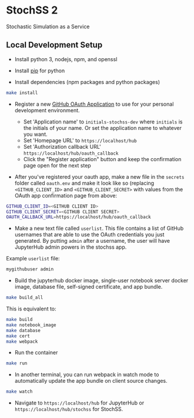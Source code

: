 # StochSS 2

Stochastic Simulation as a Service

## Local Development Setup

- Install python 3, nodejs, npm, and openssl

- Install [pip](https://pip.pypa.io/en/stable/installing/) for python

- Install dependencies (npm packages and python packages)
```bash
make install
```

- Register a new [GitHub OAuth Application](https://github.com/settings/applications/new) to use for your personal development environment.
  - Set 'Application name' to `initials-stochss-dev` where `initials` is the initials of your name. Or set the application name to whatever you want.
  - Set 'Homepage URL' to `https://localhost/hub`
  - Set 'Authorization callback URL' `https://localhost/hub/oauth_callback`
  - Click the "Register application" button and keep the confirmation page open for the next step

- After you've registered your oauth app, make a new file in the `secrets` folder called `oauth.env` and make it look like so (replacing `<GITHUB_CLIENT_ID>` and `<GITHUB_CLIENT_SECRET>` with values from the OAuth app confirmation page from above:
```bash
GITHUB_CLIENT_ID=<GITHUB CLIENT ID>
GITHUB_CLIENT_SECRET=<GITHUB CLIENT SECRET>
OAUTH_CALLBACK_URL=https://localhost/hub/oauth_callback
```

- Make a new text file called `userlist`. This file contains a list of GitHub usernames that are able to use the OAuth credentials you just generated. By putting `admin` after a username, the user will have JupyterHub admin powers in the stochss app.

Example `userlist` file:
```bash
mygithubuser admin
```

- Build the jupyterhub docker image, single-user notebook server docker image, database file, self-signed certificate, and app bundle.
```bash
make build_all
```

This is equivalent to:
```bash
make build
make notebook_image
make database
make cert
make webpack
```

- Run the container
```bash
make run
```

- In another terminal, you can run webpack in watch mode to automatically update the app bundle on client source changes.
```bash
make watch
```

- Navigate to `https://localhost/hub` for JupyterHub or `https://localhost/hub/stochss` for StochSS.
